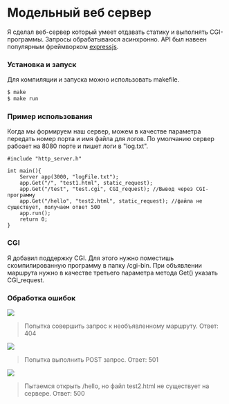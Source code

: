 # Модельный веб сервер

Я сделал веб-сервер который умеет отдавать статику и выполнять CGI-программы.
Запросы обрабатываюся асинхронно.
API был навеен популярным фреймворком [expressjs](https://github.com/expressjs/express).
 
### Установка и запуск
Для компиляции и запуска можно использовать makefile.

```sh
$ make
$ make run
```

### Пример использования
Когда мы формируем наш сервер, можем в качестве параметра передать номер порта и имя файла для логов. По умолчанию сервер рабоает на 8080 порте и пишет логи в "log.txt".

```
#include "http_server.h"

int main(){
    Server app(3000, "logFile.txt");
    app.Get("/", "test1.html", static_request);
    app.Get("/test", "test.cgi", CGI_request); //Вывод через CGI-программу
    app.Get("/hello", "test2.html", static_request); //файла не существует, получаем ответ 500
    app.run();
    return 0;
}
```
### CGI
Я добавил поддержку CGI. Для этого нужно поместишь скомпилированную программу в папку /cgi-bin. При объявлении маршрута нужно в качестве третьего параметра метода Get() указать CGI_request.

### Обработка ошибок
![](https://i.ibb.co/kSKtC7R/2020-04-10-0-15-50.png)

> Попытка совершить запрос к необъявленному маршруту. Ответ: 404

![](https://i.ibb.co/MpgjvPH/2020-04-10-0-15-58.png)
> Попытка выполнить POST запрос. Ответ: 501

![](https://i.ibb.co/5sk5bNX/2020-04-11-20-38-52.png)
>Пытаемся открыть /hello, но файл test2.html не существует на сервере. Ответ: 500